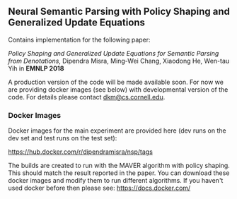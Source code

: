## Neural Semantic Parsing with Policy Shaping and Generalized Update Equations

Contains implementation for the following paper: 

_Policy Shaping and Generalized Update Equations for Semantic Parsing from Denotations_, 
Dipendra Misra, Ming-Wei Chang, Xiaodong He, Wen-tau Yih in **EMNLP 2018**

A production version of the code will be made available soon. For now we are providing docker images (see below) with developmental version of the code. For details please contact dkm@cs.cornell.edu.

### Docker Images

Docker images for the main experiment are provided here (dev runs on the dev set and test runs on the test set): 

https://hub.docker.com/r/dipendramisra/nsp/tags 

The builds are created to run with the MAVER algorithm with policy shaping. This should match the result reported in the paper. You can download these docker images and modify them to run different algorithms. If you haven't used docker before then please see: https://docs.docker.com/ 
